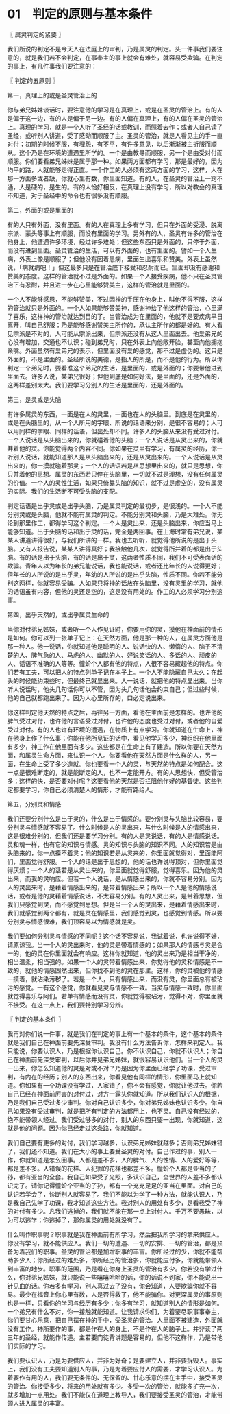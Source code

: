 # 01　判定的原则与基本条件



〖 属灵判定的紧要 〗

我们所说的判定不是今天人在法庭上的审判，乃是属灵的判定。头一件事我们要注意的，就是我们若不会判定，在事奉主的事上就会有难处，就容易受欺骗。在判定的事上，有几件事我们要注意的：



〖 判定的五原则 〗

第一，真理上的或是圣灵管治上的

你与弟兄姊妹谈话时，要注意他的学习是在真理上，或是在圣灵的管治上。有的人是偏于这一边，有的人是偏于另一边。有的人偏在真理上，有的人偏在圣灵的管治上。真理的学习，就是一个人听了圣经的话或教训，而照着去作；或者人自己读了圣经，或听别人讲道，受了感动而顺服了主。圣灵的管治，就是人看见主的手一直对付；初期的时候不服，有埋怨，有不平，有许多意见，以后渐渐被主折服而顺从。这个乃是在环境的遭遇里所学的。一个是由教导而顺服，另一个是由受对付而顺服。你们要看弟兄姊妹是属于那一种。如果两方面都有学习，那是最好的，因为均平的路，人就能够走得正直。一个作工的人必须有这两方面的学习，这样，人在那一方面多或者缺，你就心里有数，你里面知道。有的人，在圣灵的管治上一窍不通，人是硬的，是生的。有的人恰好相反，在真理上没有学习，所以对教会的真理不知道，对于圣经中的命令也有很多没有顺服。

第二，外面的或是里面的

有的人只有外面，没有里面。有的人在真理上多有学习，但只在外面的受浸、脱离宗派、蒙头等事上有顺服，而没有里面的学习。另外有的人，圣灵有许多的管治在他身上，他遭遇许多环境，经过许多难处；但这些东西只是外面的，只停于外面，而没有进到里面。圣灵管治的生活，可以有外面的，也有里面的。譬如一个人生病，外表上像是顺服了；但他没有因着患病，里面生出喜乐和赞美。外表上虽然说，「病就病吧！」但这最多只是在管治底下接受和忍耐而已。里面却没有感谢和赞美的态度。这样的管治就不过是外面的。如果一个人接受疾病，他不只在圣灵管治下有忍耐，并且进一步在心里能够赞美主，这样的管治就是里面的。

一个人不能够感恩，不能够赞美，不过因神的手压在他身上，叫他不得不服，这样的管治就只是外面的。一个人如果能够赞美神，感谢神给了他这样的管治，心里满了喜乐，这样神的管治就达到目的了。当管治成为在里面的，他就不是要疾病早日离开，叫自己舒服；乃是能够感谢赞美主所作的，承认主所作的都是好的。有人看见宗派是不对的，人可能从宗派出来，但宗派还没有从这人里面出去。他爱弟兄的心没有增加，交通也不认识；碰到弟兄时，只在外表上向他敞开脸，甚至向他拥抱亲嘴。外面虽然有爱弟兄的表示，但里面没有爱的感觉，那不过是虚伪的。这只是外面的，不是里面的。圣经所说的美德，是指人的所是，而不是他的行为。所以你判定一个弟兄时，要看准这个弟兄的生活，是里面的，或是外面的；你要带他进到里面去。许多人说，某弟兄很好；但他到底是如何好法，是里面的，还是外面的，这两样差别太大。我们要学习分别人的生活是里面的，还是外面的。

第三，是灵或是头脑

有许多属灵的东西，一面是在人的灵里，一面也在人的头脑里。到底是在灵里的，或是在头脑里的，从一个人所用的字眼、所说的话语来分别，是很不容易的；人可以用同样的字眼、同样的话语，但出处却不同。许多人的头脑从来没有受过对付。一个人说话是从头脑出来的，你就碰着他的头脑；一个人说话是从灵出来的，你就并着他的灵。你能觉得两个内容不同。你如果在灵里有学习，有属灵的经历，你一听别人说话，就能知道那人是从头脑出来的，还是从灵出来的。一个人说话是从灵出来的，你一摸就碰着那灵；一个人的话语若是从思想里出来的，就只是思想，你只并着他的思想。属灵的东西若只停在头脑里，一切就不过是理想，没有任何属灵的价值。一个人的灵性生活，如果只倚靠头脑的知识，就不过是虚空的，没有属灵的实际。我们的生活断不可受头脑的支配。

判定话语是出乎灵或是出乎头脑，乃是属灵判定的最初步，是很浅的。一个人不能分别灵或是头脑，他就不能有属灵的判定。不能分别灵和头脑，乃是大难处。你无论到那里作工，都得学习这个判定。一个人是灵出来，还是头脑出来，你应当马上能够知道。出于头脑的话和出于灵的话，完全是两回事。在上海时常有弟兄说，某某人讲道讲得很好，与我们所讲的一样。我也去听听，就觉得他所说的是出于头脑。又有人报告说，某某人讲得真好；我接触他几次，就觉得所并着的都是出于头脑。有的话是出于头脑，有的话是出于灵，这两者性质不同，我们不可受表面话的欺骗。青年人以为年长的弟兄能说话，我也能说话，或者还比年长的人说得更好；但年长的人所说的是出乎灵，年幼的人所说的是出乎头脑，性质不同。你若不能分别这两样，你就容易受骗。人如果只将神的话放在头脑里，没有灵里的学习，就他的话语虽有内容，但他的灵还是空的，这是没有用处的。作工的人必须学习分别这事。

第四，出乎天然的，或出乎属灵生命的

当你对付弟兄姊妹，或者听一个人作见证时，你要用你的灵，摸他在神面前的情形是如何。你可以列一张单子记上：在天然方面，他是那一种的人，在属灵方面他是那一种人。他一说话，你就知道他是聪明的人、说话快的人、懒惰的人、脑子不清楚的人、脾气急的人、马虎的人、幽默的人、好说笑话的人、多话的人、顽皮的人、话语不准确的人等等。憧蚧个人都有他的特点，人很不容易藏起他的特点。你们若有工夫，可以把人的特点列单子记在本子上。一个人不能隐藏自己太久；在起头的时候能约束些时，但最终己就显出来。人一说话，就把他的特点显出来。当你听人说话时，他头几句话你可以不管，因为头几句话他会约束自己；但过些时候，他的自己就都跑出来了。因为人心里所存的，口必定说出来。

你这样判定他天然的特点之后，再往另一方面，看他在主面前是怎样的。也许他的脾气受过对付，也许他的言语受过对付，也许他的态度也受过对付，或者他的自爱受过对付。有的人也许有环境的遭遇，在物质上有点学习。你就知道在生命上，神在他身上作了什么事；你能在他所见证的话中，看见他学习多少，神组织在他里面有多少，神工作在他里面有多少。这些都是在生命上有了建造。所以你要在天然方面，和属灵生命方面，来认识一个人。你要看他在天然方面是什么样的人，另一面，在生命上受了多少造就。你也要看一个人的灵，与天然的特点是如何配合。这一点是很难断定的，就是能断定的人，也不一定能开方。有的人思想快，但受管治多；这样的快，是否要对付呢？这要看他的天然是否拦阻他作好的基督徒。这些判定都要学习，你自己必须清楚人的情形，才能有路给人。

第五，分别灵和情感

我们还要分别什么是出于灵的，什么是出于情感的。要分别灵与头脑比较容易，要分别灵与情感就不容易了。什么时候是人的灵出来，与什么时候是人的情感出来，这是很难分别的，但我们还是要学习分别。有的人是灵说话，有的人是情感说话。灵和魂一样，也有它的知识与情感。灵的知识与头脑的知识不同。人的知识若是由头脑来的，你一点摸不着灵；他的知识若是从灵来的，你里面就觉得对，里面能阿们，里面觉得舒服。一个人的话是出于思想的，他的话也许说得顶对，但你里面觉得厌烦；一个人的话若是从灵出来的，你里面就觉得舒服，觉得喜乐。因为他的灵出来，而我的灵响应。但若一个人说话，是从情感出来的，你就不容易分别。因为人的灵出来时，是藉着情感出来的，是带着情感出来；所以一个人是他的情感说话，或者是他的灵藉着情感说话，不太容易分别。有的人灵出来，是带着思想，但我们只感觉到灵，而不感觉到思想。但是当一个人的灵出来，是藉着情感出来时，我们就感觉到两个都有，就是灵在情感里，我们感觉到灵，也感觉到情感。所以要分别灵与情感很难，我们顶容易以为情感就是灵。

我们要如何分别灵与情感的不同呢？这个话不容易说，我试着说，也许说得不好，请原谅我。当一个人的灵出来时，他的灵是带着情感的；如果那人的情感与灵是合一的，他的灵在你里面就会有响应。这样你就知道，他的灵出来乃是相当干净的，相当温柔，相当强的。如果一个人的灵带着情感出来，你觉得他的灵和情感是不一致的，就他的情感固然出来，但你找不到他的灵在那里。这样，你的灵被他的情感一摸着，就沾染污秽了。若是一个人，只有情感出来，而没有灵，你里面总有被玷污的感觉。一有这个感觉，你就看见灵与情感不一致。当灵与情感一致时，你里面就觉得喜乐与阿们。若单有情感而没有灵，你就觉得被玷污，觉得不对，你里面就不接受。在这一点上，我们要特别学习分辨。



〖 判定的基本条件 〗

我再对你们说一件事，就是我们在判定的事上有一个基本的条件，这个基本的条件就是我们自己在神面前要先深受审判。我没有什么方法告诉你，怎样来判定人。我只能说，你要认识人，乃是根据你认识自己。你不认识自己，你就不认识人；你自己在神面前先深受审判，以后你并见弟兄姊妹，就很容易认识他们。当一个人的灵一出来，你怎么知道他的灵是对或不对？乃是因为你里面已经学了功课，受过审判，有内在的经历；别人的东西出来，你看见他有同样的情形，你里面马上就知道。你如果有一个功课没有学过，人家错了，你不会有感觉，你就让他过去。你若自己已经在神面前厉害的对付过，对方一露头你就知道。所以我们认识人的根据，乃是我们自己受过多少审判。你对自己认识多少，你对弟兄姊妹也认识多少。你自己如果没有受过审判，就是把所有判定的方法都用上，也不灵。自己没有经过的，绝不能带领人经过。我们受过够多的对付，别人的东西只要一出现，你就知道，这就是他的问题。因为你已经走过这条路，你就知道。

我们自己要有更多的对付，我们学习越多，认识弟兄姊妹就越多；否则弟兄姊妹错了，我们还不知道。我们在大小的事上要受圣灵的对付。自己作过的事，别人一作，你就知道是怎么回事。人都是差不多，人的脾气、人的性情、人的爱好等等，都是差不多。人错误的花样、人犯罪的花样也都差不多。憧蚧个人都是亚当的子孙，都有亚当的全套。我自己如果受了光照，多认识自己，全世界的人差不多都认识完了。请你记得憧蚧个亚当的子孙，都有一个充充足足的亚当在里面。对自己的认识若学会了，诊断别人就容易了。我们不能以为学了一种方法，就能认识人，乃是我自己先学了功课，我才知道这些方法。我对别人的用处有多少，是看我受了神的对付有多少。凡我们逃掉的，我们就不能在那一点上对付人。千万不要愚昧，以为可以逃学；你逃掉了，那你属灵的用处就没有了。

什么叫作职事呢？职事就是我在神面前有所学习，然后把我所学习的拿来供应人。你没有学习，就不能供应人。我们一切的遭遇、一切的安排、一切的管治，都是预备为着我们的职事。圣灵的管治都是加增职事的丰富。你所经过的少，你就不能帮助多少人；你所经过的难处多，你所经历的管治多，你就能应付多，你就能带领人到丰富的地步。职事的范围，乃是看在你身上圣灵的管治有多少。你若没有学过什么，你对弟兄姊妹，就只能说一些嘻嘻哈哈的话，你的话说不到家，你不能说出一针见血的话。你若多有学习，别人真过去了没有，你会知道，人要欺骗你就不容易。最少在福音上你心里有数，人是否得救了，他不能骗你。对更深属灵的事原则也是一样，只看你的学习与经历有多少；你多有学习，就知道别人的情形是如何。一个弟兄有什么不对，你一接触就能知道。让我请求你们，为着要尽职事事奉主，你们要甘心乐意，把自己摆在神的手中，受圣灵的管治。人里面不被建造，外面就没有工作。神所要作的事，都是作在人的身上，不是作在人的脑子上。并非读了两三年的圣经，就能作传道。主若要门徒背讲题是容易的，但他不这样作，乃是带他们实际的学习。

我们要认识人，乃是为要供应人，并非为好奇；是要建立人，并非要拆毁人。事实上，我们没有工夫要知道别人的事，乃是为着要应付人的需要，才学习认识人。为着要作有用的人，我们要无条件的、无保留的、甘心乐意的摆在主手中，接受圣灵的管治。你接受多少，将来的用处就有多少。多受一次的管治，就能多扩充一次，就多增加一点用处。我们不能仅在道理上教导人，我们要接受圣灵的管治，才能带领人进入属灵的丰富。

